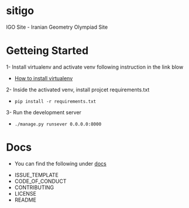 # sitigo
IGO Site - Iranian Geometry Olympiad Site

# Getteing Started
1- Install virtualenv and activate venv following instruction in the link blow
* [How to install virtualenv](https://gist.github.com/Geoyi/d9fab4f609e9f75941946be45000632b)

2- Inside the activated venv, install projcet requirements.txt
* `pip install -r requirements.txt`

3- Run the development server
* `./manage.py runsever 0.0.0.0:8000`

# Docs
* You can find the following under [docs](https://github.com/mrtaalebi/sitigo/tree/master/docs)
+ ISSUE_TEMPLATE
+ CODE_OF_CONDUCT
+ CONTRIBUTING
+ LICENSE
+ README
